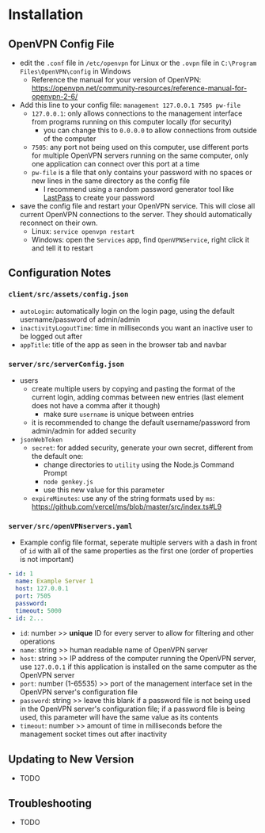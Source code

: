 # Installation

## OpenVPN Config File

- edit the `.conf` file in `/etc/openvpn` for Linux or the `.ovpn` file in `C:\Program Files\OpenVPN\config` in Windows
  - Reference the manual for your version of OpenVPN: <https://openvpn.net/community-resources/reference-manual-for-openvpn-2-6/>
- Add this line to your config file: `management 127.0.0.1 7505 pw-file`
  - `127.0.0.1`: only allows connections to the management interface from programs running on this computer locally (for security)
    - you can change this to `0.0.0.0` to allow connections from outside of the computer
  - `7505`: any port not being used on this computer, use different ports for multiple OpenVPN servers running on the same computer, only one application can connect over this port at a time
  - `pw-file` is a file that only contains your password with no spaces or new lines in the same directory as the config file
    - I recommend using a random password generator tool like [LastPass](https://www.lastpass.com/features/password-generator#generatorTool) to create your password
- save the config file and restart your OpenVPN service.  This will close all current OpenVPN connections to the server.  They should automatically reconnect on their own.
  - Linux: `service openvpn restart`
  - Windows: open the `Services` app, find `OpenVPNService`, right click it and tell it to restart

## Configuration Notes

### `client/src/assets/config.json`

- `autoLogin`: automatically login on the login page, using the default username/password of admin/admin
- `inactivityLogoutTime`: time in milliseconds you want an inactive user to be logged out after
- `appTitle`: title of the app as seen in the browser tab and navbar

### `server/src/serverConfig.json`

- users
  - create multiple users by copying and pasting the format of the current login, adding commas between new entries (last element does not have a comma after it though)
    - make sure `username` is unique between entries
  - it is recommended to change the default username/password from admin/admin for added security
- `jsonWebToken`
  - `secret`: for added security, generate your own secret, different from the default one:
    - change directories to `utility` using the Node.js Command Prompt
    - `node genkey.js`
    - use this new value for this parameter
  - `expireMinutes`: use any of the string formats used by `ms`: <https://github.com/vercel/ms/blob/master/src/index.ts#L9>

### `server/src/openVPNservers.yaml`

- Example config file format, seperate multiple servers with a dash in front of `id` with all of the same properties as the first one (order of properties is not important)

```yaml
- id: 1
  name: Example Server 1
  host: 127.0.0.1
  port: 7505
  password:
  timeout: 5000
- id: 2...
```

- `id`: number >> **unique** ID for every server to allow for filtering and other operations
- `name`: string >> human readable name of OpenVPN server
- `host`: string >> IP address of the computer running the OpenVPN server, use `127.0.0.1` if this application is installed on the same computer as the OpenVPN server
- `port`: number (1-65535) >> port of the management interface set in the OpenVPN server's configuration file
- `password`: string >> leave this blank if a password file is not being used in the OpenVPN server's configuration file; if a password file is being used, this parameter will have the same value as its contents
- `timeout`: number >> amount of time in milliseconds before the management socket times out after inactivity

## Updating to New Version

- TODO

## Troubleshooting

- TODO
